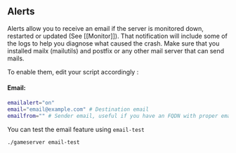 ## Alerts

Alerts allow you to receive an email if the server is monitored down, restarted or updated (See [[Monitor]]). That notification will include some of the logs to help you diagnose what caused the crash. Make sure that you installed mailx (mailutils) and postfix or any other mail server that can send mails.

To enable them, edit your script accordingly : 

#### Email:
````bash
emailalert="on"
email="email@example.com" # Destination email
emailfrom="" # Sender email, useful if you have an FQDN with proper email settings
````

You can test the email feature using `email-test`
````bash
./gameserver email-test
````
